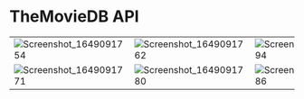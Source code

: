 # TheMovieDB API

|  | |   |   |
| ------------- | ------------- | ------------- | ------------- |
| ![Screenshot_1649091754](https://user-images.githubusercontent.com/63847876/161585081-5a464c65-849d-4db5-82c9-44ca7fcf1377.png)  |  ![Screenshot_1649091762](https://user-images.githubusercontent.com/63847876/161585068-2052e1eb-c18b-4dac-a2e2-e15a3c70d07c.png) |![Screenshot_1649092394](https://user-images.githubusercontent.com/63847876/161586819-59fa0794-1a02-47c0-af85-1c6e34eca8f4.png) | ![Screenshot_1649091768](https://user-images.githubusercontent.com/63847876/161585060-7d8d46f9-0721-4f13-9867-a34b6ad78f4b.png) 
| ![Screenshot_1649091771](https://user-images.githubusercontent.com/63847876/161585050-1a68c97f-ecdc-4680-ae77-92165df14210.png)  | ![Screenshot_1649091780](https://user-images.githubusercontent.com/63847876/161585043-ef96b1b7-65a8-49a4-b891-39d44490ec9e.png) | ![Screenshot_1649091786](https://user-images.githubusercontent.com/63847876/161585030-cce5bf12-b1ca-486d-b997-0ffeb286b538.png)








